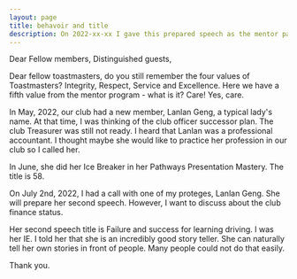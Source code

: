 ```yaml
---
layout: page
title: behavoir and title
description: On 2022-xx-xx I gave this prepared speech as the mentor pathways project - long project.
---
```



Dear Fellow members,
Distinguished guests,

Dear fellow toastmasters, do you still remember the four values of
Toastmasters? Integrity, Respect, Service and Excellence. Here we have
a fifth value from the mentor program - what is it? Care! Yes, care.

In May, 2022, our club had a new member, Lanlan Geng, a typical lady's
name. At that time, I was thinking of the club officer successor plan.
The club Treasurer was still not ready. I heard that Lanlan was a professional
accountant. I thought maybe she would like to practice her profession
in our club so I called her.

In June, she did her Ice Breaker in her Pathways Presentation Mastery.
The title is 58.

On July 2nd, 2022, I had a call with one of my proteges, Lanlan Geng. She
will prepare her second speech. However, I want to discuss about the club
finance status.

Her second speech title is Failure and success for learning driving. I
was her IE. I told her that she is an incredibly good story teller. She
can naturally tell her own stories in front of people. Many people
could not do that easily.

Thank you.
